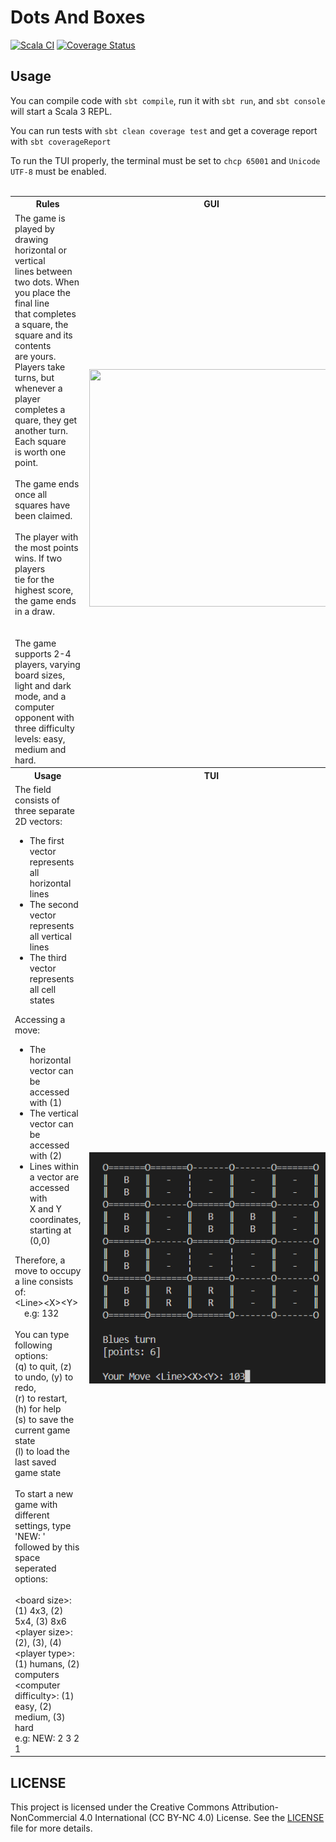 # Dots And Boxes


[![Scala CI](https://github.com/AlexTemirbulatow/de.htwg.sa.DotsAndBoxes/actions/workflows/scala.yml/badge.svg?branch=developer)](https://github.com/AlexTemirbulatow/de.htwg.sa.DotsAndBoxes/actions/workflows/scala.yml)
[![Coverage Status](https://coveralls.io/repos/github/AlexTemirbulatow/de.htwg.sa.DotsAndBoxes/badge.svg?branch=developer)](https://coveralls.io/github/AlexTemirbulatow/de.htwg.sa.DotsAndBoxes?branch=developer)


## Usage
You can compile code with `sbt compile`, run it with `sbt run`, and `sbt console` will start a Scala 3 REPL.

You can run tests with `sbt clean coverage test` and get a coverage report with `sbt coverageReport`

To run the TUI properly, the terminal must be set to `chcp 65001` and `Unicode UTF-8` must be enabled.
<br><br>

<table>
  <tr>
    <th>Rules</th>
    <th>GUI</th>
  </tr>
  <tr>
    <td>
      The game is played by drawing horizontal or vertical <br>
      lines between two dots. When you place the final line <br>
      that completes a square, the square and its contents <br>
      are yours. Players take turns, but whenever a player <br>
      completes a quare, they get another turn. Each square <br>
      is worth one point.
      <br><br>
      The game ends once all squares have been claimed.
      <br><br>
      The player with the most points wins. If two players <br>
      tie for the highest score, the game ends in a draw. <br>
      <br><br>
      The game supports 2-4 players, varying board sizes, <br>
      light and dark mode, and a computer opponent with <br>
      three difficulty levels: easy, medium and hard.
    </td>
    <td>
      <p align="center">
        <img src="https://github.com/AlexTemirbulatow/de.htwg.se.DotsAndBoxes/blob/developer/src/resources/5_GUI_Dark.png" width="390" height="380" />
    </td>
  </tr>
  <tr>
    <th>Usage</th>
    <th>TUI</th>
  </tr>
  <tr>
    <td>
        The field consists of three separate 2D vectors: <br>
        <ul>
          <li>The first vector represents all horizontal lines</li>
          <li>The second vector represents all vertical lines</li>
          <li>The third vector represents all cell states</li>
        </ul>
        Accessing a move:
        <ul>
          <li>The horizontal vector can be accessed with (1)</li>
          <li>The vertical vector can be accessed with (2)</li>
          <li>Lines within a vector are accessed with<br>
          X and Y coordinates, starting at (0,0)</li>
        </ul>
        Therefore, a move to occupy a line consists of: <br>
        &lt;Line&gt;&lt;X&gt;&lt;Y&gt; &nbsp;&nbsp;&nbsp; e.g: 132
        <br><br>
        You can type following options: <br>
        (q) to quit, (z) to undo, (y) to redo, <br>
        (r) to restart, (h) for help <br>
        (s) to save the current game state <br>
        (l) to load the last saved game state
        <br><br>
        To start a new game with different settings, type <br>
        'NEW: ' followed by this space seperated options: <br><br>
        &lt;board size&gt;: (1) 4x3, (2) 5x4, (3) 8x6 <br>
        &lt;player size&gt;: (2), (3), (4) <br>
        &lt;player type&gt;: (1) humans, (2) computers <br>
        &lt;computer difficulty&gt;: (1) easy, (2) medium, (3) hard <br>
        e.g: NEW: 2 3 2 1
    </td>
    <td>
      <p align="center">
        <img src="https://github.com/AlexTemirbulatow/de.htwg.se.DotsAndBoxes/blob/developer/src/resources/5_DotsAndBoxesTUI.png" width="390" height="370" />
    </td>
  </tr>
</table>



## LICENSE
This project is licensed under the Creative Commons Attribution-NonCommercial 4.0 International (CC BY-NC 4.0) License. See the [LICENSE](./LICENSE) file for more details.
